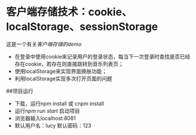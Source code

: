 # 客户端存储技术：cookie、localStorage、sessionStorage
这是一个有关*客户端存储的demo*

- 在登录中使用cookie来记录用户的登录状态，每当下一次登录时查找是否已经存在cookie，若存在则直接跳转到音乐列表页；
- 使用localStorage来实现界面换肤功能；
- 利用localStorage实现多次打开页面的问题

##项目运行
- 下载，运行npm install 或 cnpm install
- 运行*npm run start* 启动项目
- 浏览器输入localhost:8081
- 默认用户名：lucy   默认密码：123
